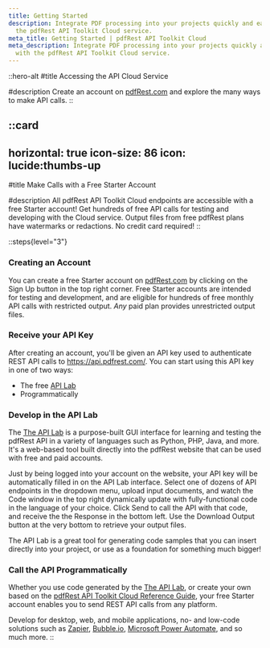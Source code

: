 ```yaml
---
title: Getting Started
description: Integrate PDF processing into your projects quickly and easily with
  the pdfRest API Toolkit Cloud service.
meta_title: Getting Started | pdfRest API Toolkit Cloud
meta_description: Integrate PDF processing into your projects quickly and easily
  with the pdfRest API Toolkit Cloud service.
---
```


::hero-alt
#title
Accessing the API Cloud Service

#description
Create an account on [pdfRest.com](https://pdfrest.com/) and explore the many ways to make API calls.
::

::card
---
horizontal: true
icon-size: 86
icon: lucide:thumbs-up
---
#title
Make Calls with a Free Starter Account

#description
All pdfRest API Toolkit Cloud endpoints are accessible with a free Starter account! Get hundreds of free API calls for testing and developing with the Cloud service. Output files from free pdfRest plans have watermarks or redactions. No credit card required!
::

::steps{level="3"}
### Creating an Account

You can create a free Starter account on [pdfRest.com](https://pdfrest.com/) by clicking on the Sign Up button in the top right corner. Free Starter accounts are intended for testing and development, and are eligible for hundreds of free monthly API calls with restricted output. *Any* paid plan provides unrestricted output files.

### Receive your API Key

After creating an account, you'll be given an API key used to authenticate REST API calls to <https://api.pdfrest.com/>. You can start using this API key in one of two ways:

- The free [API Lab](https://pdfrest.com/apilab/)
- Programmatically

### Develop in the API Lab

The [The API Lab](https://pdfrest.com/apilab/) is a purpose-built GUI interface for learning and testing the pdfRest API in a variety of languages such as Python, PHP, Java, and more. It's a web-based tool built directly into the pdfRest website that can be used with free and paid accounts.

Just by being logged into your account on the website, your API key will be automatically filled in on the API Lab interface. Select one of dozens of API endpoints in the dropdown menu, upload input documents, and watch the Code window in the top right dynamically update with fully-functional code in the language of your choice. Click Send to call the API with that code, and receive the the Response in the bottom left. Use the Download Output button at the very bottom to retrieve your output files.

The API Lab is a great tool for generating code samples that you can insert directly into your project, or use as a foundation for something much bigger!

### Call the API Programmatically

Whether you use code generated by the [The API Lab](https://pdfrest.com/apilab/), or create your own based on the [pdfRest API Toolkit Cloud Reference Guide](/pdfrest-api-toolkit-cloud/api-reference-guide/), your free Starter account enables you to send REST API calls from any platform.

Develop for desktop, web, and mobile applications, no- and low-code solutions such as [Zapier](https://zapier.com/), [Bubble.io](https://bubble.io), [Microsoft Power Automate](https://www.microsoft.com/en-us/power-platform/products/power-automate), and so much more.
::
